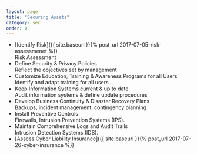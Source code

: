 ```yaml
---
layout: page
title: "Securing Assets"
category: sec
order: 0
---
```


* [Identify Risk]({{ site.baseurl }}{% post_url 2017-07-05-risk-assessmenet %})  
	Risk Assessment
* Define Security & Privacy Policies  
	Reflect the objectives set by management
* Customize Education, Training & Awareness Programs for all Users  
	Identify and adapt training for all users
* Keep Information Systems current & up to date  
	Audit information systems & define update procedures
* Develop Business Continuity & Disaster Recovery Plans  
	Backups, incident management, contingency planning
* Install Preventive Controls  
	Firewalls, Intrusion Prevention Systems (IPS).
* Maintain Comprehensive Logs and Audit Trails  
	Intrusion Detection Systems (IDS).
* [Assess Cyber Liability Insurance]({{ site.baseurl }}{% post_url 2017-07-26-cyber-insurance %})
